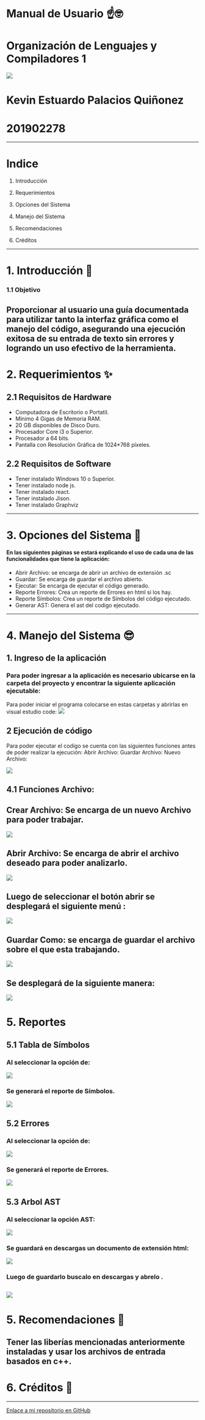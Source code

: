 # Manual de Usuario ☝️🤓
# Organización de Lenguajes y Compiladores 1
![](manualusuario.jfif)
# Kevin Estuardo Palacios Quiñonez 
# 201902278
---
# Indice 

1. Introducción 

2. Requerimientos 

3. Opciones del Sistema 

4. Manejo del Sistema 

5. Recomendaciones 

6. Créditos

---
# 1. Introducción 🤖
###  1.1 Objetivo
Proporcionar al usuario una guía documentada para utilizar tanto la interfaz gráfica como el manejo del código, asegurando una ejecución exitosa de su entrada de texto sin errores y logrando un uso efectivo de la herramienta.
---
# 2. Requerimientos ✨
## 2.1 Requisitos de Hardware
- Computadora de Escritorio o Portatil.
- Mínimo 4 Gigas de Memoria RAM.
- 20 GB disponibles de Disco Duro.
- Procesador Core i3 o Superior.
- Procesador a 64 bits.
- Pantalla con Resolución Gráfica de 1024*768 píxeles.
## 2.2 Requisitos de Software
- Tener instalado Windows 10 o Superior.
- Tener instalado node js.
- Tener instalado react.
- Tener instalado Jison.
- Tener instalado Graphviz
---
# 3. Opciones del Sistema 🤩
#### En las siguientes páginas se estará explicando el uso de cada una de las funcionalidades que tiene la aplicación:
- Abrir Archivo: se encarga de abrir un archivo de extensión .sc
- Guardar: Se encarga de guardar el archivo abierto.
- Ejecutar: Se encarga de ejecutar el código generado.
- Reporte Errores: Crea un reporte de Errores en html si los hay.
- Reporte Símbolos: Crea un reporte de Símbolos del código ejecutado.
- Generar AST: Genera el ast del codigo ejecutado.
---
# 4. Manejo del Sistema 😎

## 1. Ingreso de la aplicación
### Para poder ingresar a la aplicación es necesario ubicarse en la carpeta del  proyecto y encontrar la siguiente aplicación ejecutable: 
Para poder iniciar el programa colocarse en estas carpetas y abrirlas en visual estudio code:
![](carpetas.png)
## 2 Ejecución de código
Para poder ejecutar el codigo se cuenta con las siguientes funciones antes de poder realizar la ejecución:
Abrir Archivo:
Guardar Archivo:
Nuevo Archivo:

![](Analisis%20.png)
## 4.1 Funciones Archivo:
## Crear Archivo: Se encarga de un nuevo Archivo para poder trabajar.
![](crear.png)
##  Abrir Archivo: Se encarga de abrir el archivo deseado para poder analizarlo.
![](abrirr.png)
## Luego de seleccionar el botón abrir se desplegará el siguiente menú :
![](a2.png)
## Guardar Como: se encarga de guardar el archivo sobre el que esta trabajando.
![](guardar.png)
## Se desplegará de la siguiente manera:
![](nuevoguardado.png)
# 5. Reportes
## 5.1 Tabla de Símbolos
### Al seleccionar la opción de:
![](Simbolos.png)
### Se generará el reporte de Símbolos.
![](RS.png)
## 5.2  Errores 
### Al seleccionar la opción de:
![](Errores.png)
### Se generará el reporte de Errores.
![](RE.png)
## 5.3 Arbol AST
### Al seleccionar la opción AST:
![](ast.png)
### Se guardará en descargas un documento de extensión html:
![](asthtml.png)
### Luego de guardarlo buscalo en descargas y abrelo .
![](reportee.png)
---
# 5. Recomendaciones 👀
Tener las liberías mencionadas anteriormente instaladas y usar los archivos de entrada basados en c++.
---
# 6. Créditos 🧐
---
[Enlace a mi repositorio en GitHub](https://github.com/KevinPalaciosQ/OLC1_Proyecto2_201902278.git)